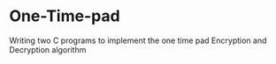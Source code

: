 # One-Time-pad
Writing two C programs to implement the one time pad Encryption and Decryption algorithm
